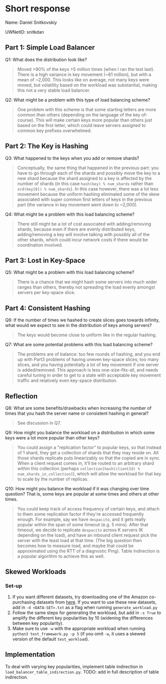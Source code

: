 # Short response
Name: Daniel Snitkovskiy

UWNetID: snitkdan

## Part 1: Simple Load Balancer
Q1: What does the distribution look like? 

> Moved >90% of the keys >5 million times (when I ran the test last). There is a high variance in key movement (~81 million), but with a mean of ~2,000. This looks like on average, not many keys were moved, but
volatility based on the workload was substantial, making this not a 
very stable load balancer. 

Q2: What might be a problem with this type of load balancing scheme?

> One problem with this scheme is that some starting letters are more common than others (depending on the language of the key of-course). 
This will make certain keys more popular than others just based on
the first letter, which could leave servers assigned to common
key prefixes overwhelmed. 


## Part 2: The Key is Hashing
Q3: What happened to the keys when you add or remove shards? 

> Conceptually, the same thing that happened in the previous part: you have to go through each of the shards and possibly move the key to a new shard because the shard assigned to a key is affected by the number of shards (in this case `hash(key) % num_shards` rather than `ord(key[0]) % num_shards`). In this case however, there was a lot less movement because the uniform hashing eliminated some of the skew associated with super common first letters of keys in the previous part (the variance in key movement went down to ~2,000).


Q4: What might be a problem with this load balancing scheme?

> There still might be a lot of cost associated with adding/removing shards, because even if there are evenly distributed keys, adding/removing a key will involve talking with possibly all of the other shards, which could incur network costs if there would be coordination involved. 

## Part 3: Lost in Key-Space
Q5: What might be a problem with this load balancing scheme? 

> There is a chance that we might hash some servers into much wider ranges than others, thereby not spreading the load evenly amongst servers per key-space slice. 

## Part 4: Consistent Hashing
Q6: If the number of times we hashed to create slices goes towards infinity, what would we expect to see in the distribution of keys among servers? 

> The keys would become close to uniform like in the regular hashing. 

Q7: What are some potential problems with this load balancing scheme?

> The problems are of balance: too few rounds of hashing, and you end up with Part3 problems of having uneven key-space slices; too many slices, and you having
potentially a lot of key movement if one server is added/removed. This approach is less one-size-fits-all, and needs careful tuning in order to 
get to a state with acceptable key movement traffic and relatively even key-space distribution. 

## Reflection
Q8: What are some benefits/drawbacks when increasing the number of times that you hash the server name or consistent hashing in general? 

> See discussion in Q7. 

Q9: How might you balance the workload on a distribution in which some keys were a lot more popular than other keys?

> You could assign a "replication factor" to popular keys, so that instead of 1 shard, they get a collection of shards that they may reside on. All those 
shards replicate puts linearizably so that the copied are in sync. When a client request comes in, it'll be routed to an arbitrary shard within this collection
(perhaps `collection[hash(clientId) % num_shards_in_collection]`), which will allow the workload for that key to scale by the number of replicas. 

Q10: How might you balance the workload if it was changing over time question? That is, some keys are popular at some times and others at other times. 

> You could keep track of access frequency of certain keys, and attach to them some replication factor if they're accessed frequently enough. For example, say we have `despacito`, and it gets really popular within the span of some timeout (e.g. 5 mins). After that timeout, we decide to replicate `despacito` across
K servers (K depending on the load), and have an inbound client request pick the server with the least load at that time. (The big question then becomes how to
measure load, and maybe that could be approximated using the RTT of a diagnostic Ping). Table Indirection is a popular algorithm to achieve this as well. 

## Skewed Workloads

### Set-up
1. If you want different datasets, try downloading one of the Amazon
co-purchasing datasets from [here](https://snap.stanford.edu/data/index.html#amazon). If you want to use these new datasets, add in `-d <DATA-SET>.txt` as a flag when running `generate_workload.py`
2. Follow the same steps for generating the workload, but add in `-s True` to amplify the different key popularities by 10 (widening the differences between key popularity). 
3. Make sure to use `-w` with the appropriate workload when running `python3 test_framework.py -p 5` (if you omit `-w`, it uses a skewed version of the default `test_workload`). 

## Implementation

To deal with varying key popularities, implement table indirection in `load_balancer_table_indirection.py`. 
TODO: add in full description of table indirection.